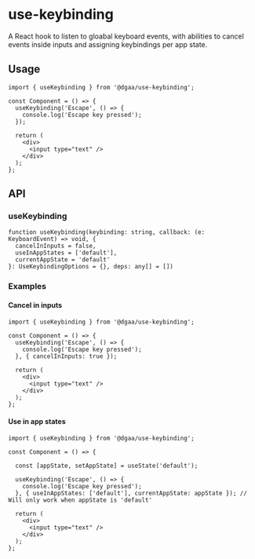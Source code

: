# use-keybinding

A React hook to listen to gloabal keyboard events, with abilities to cancel events inside inputs and assigning keybindings per app state.

## Usage

```tsx
import { useKeybinding } from '@dgaa/use-keybinding';

const Component = () => {
  useKeybinding('Escape', () => {
    console.log('Escape key pressed');
  });

  return (
    <div>
      <input type="text" />
    </div>
  );
};
```

## API

### useKeybinding

```tsx
function useKeybinding(keybinding: string, callback: (e: KeyboardEvent) => void, {
  cancelInInputs = false,
  useInAppStates = ['default'],
  currentAppState = 'default'
}: UseKeybindingOptions = {}, deps: any[] = [])

```

### Examples

#### Cancel in inputs

```tsx
import { useKeybinding } from '@dgaa/use-keybinding';

const Component = () => {
  useKeybinding('Escape', () => {
    console.log('Escape key pressed');
  }, { cancelInInputs: true });

  return (
    <div>
      <input type="text" />
    </div>
  );
};
```

#### Use in app states

```tsx
import { useKeybinding } from '@dgaa/use-keybinding';

const Component = () => {
  
  const [appState, setAppState] = useState('default');
  
  useKeybinding('Escape', () => {
    console.log('Escape key pressed');
  }, { useInAppStates: ['default'], currentAppState: appState }); // Will only work when appState is 'default'

  return (
    <div>
      <input type="text" />
    </div>
  );
};
```
